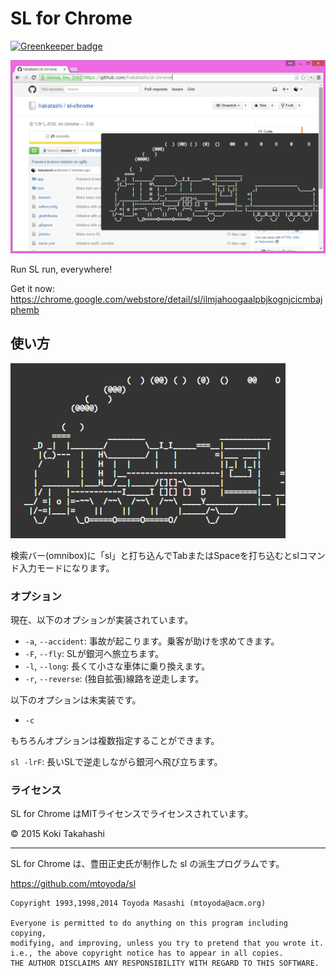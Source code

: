 SL for Chrome
=============

[![Greenkeeper badge](https://badges.greenkeeper.io/hakatashi/sl-chrome.svg)](https://greenkeeper.io/)

![Screenshot](assets/screenshot01.png)

Run SL run, everywhere!

Get it now: https://chrome.google.com/webstore/detail/sl/ilmjahoogaalpbjkognjcicmbajphemb

## 使い方

![Tile](assets/tile.png)

検索バー(omnibox)に「sl」と打ち込んでTabまたはSpaceを打ち込むとslコマンド入力モードになります。

### オプション

現在、以下のオプションが実装されています。

* `-a`, `--accident`: 事故が起こります。乗客が助けを求めてきます。
* `-F`, `--fly`: SLが銀河へ旅立ちます。
* `-l`, `--long`: 長くて小さな車体に乗り換えます。
* `-r`, `--reverse`: (独自拡張)線路を逆走します。

以下のオプションは未実装です。

* `-c`

もちろんオプションは複数指定することができます。

`sl -lrF`: 長いSLで逆走しながら銀河へ飛び立ちます。

### ライセンス

SL for Chrome はMITライセンスでライセンスされています。

&copy; 2015 Koki Takahashi

---

SL for Chrome は、豊田正史氏が制作した sl の派生プログラムです。

https://github.com/mtoyoda/sl

	Copyright 1993,1998,2014 Toyoda Masashi (mtoyoda@acm.org)

	Everyone is permitted to do anything on this program including copying,
	modifying, and improving, unless you try to pretend that you wrote it.
	i.e., the above copyright notice has to appear in all copies.
	THE AUTHOR DISCLAIMS ANY RESPONSIBILITY WITH REGARD TO THIS SOFTWARE.

